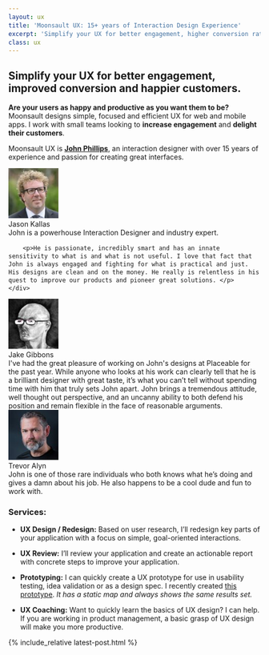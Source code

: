 ```yaml
---
layout: ux
title: 'Moonsault UX: 15+ years of Interaction Design Experience'
excerpt: 'Simplify your UX for better engagement, higher conversion rates, and happier customers.'
class: ux
---
```



## Simplify your UX for better engagement, improved conversion and happier customers.

**Are your users as happy and productive as you want them to be?** Moonsault designs simple, focused and efficient UX for web and mobile apps. I work with small teams looking to **increase engagement** and **delight their customers**.

<p>Moonsault UX is <strong><a href="mailto:ux@moonsault.co">John Phillips</a></strong>, an interaction designer with over 15 years of experience and passion for creating great interfaces. </p>

<div class="recommendation jason">
	<div class="from">
		<img src="/ux/img/jason.jpg">
		<div class="name">Jason Kallas</div>
	</div>
	<div class="text">
		John is a powerhouse Interaction Designer and industry expert. 
		
		<p>He is passionate, incredibly smart and has an innate sensitivity to what is and what is not useful. I love that fact that John is always engaged and fighting for what is practical and just. His designs are clean and on the money. He really is relentless in his quest to improve our products and pioneer great solutions. </p>
	</div>
	
</div>
<div class="recommendation jake">
	<div class="from">
		<img src="/ux/img/jake.jpg">
		<div class="name">Jake Gibbons</div>
	</div>
	<div class="text">
		I've had the great pleasure of working on John's designs at Placeable for the past year. While anyone who looks at his work can clearly tell that he is a brilliant designer with great taste, it’s what you can’t tell without spending time with him that truly sets John apart. John brings a tremendous attitude, well thought out perspective, and an uncanny ability to both defend his position and remain flexible in the face of reasonable arguments.
	</div>
</div>
<div class="recommendation trevor">
	<div class="from">
		<img src="/ux/img/trevor.jpg">
		<div class="name">Trevor Alyn</div>
	</div>
	<div class="text">
		John is one of those rare individuals who both knows what he’s doing and gives a damn about his job. He also happens to be a cool dude and fun to work with.
	</div>
</div>

	
### Services:

* **UX Design / Redesign:** Based on user research, I’ll redesign key parts of your application with a focus on simple, goal-oriented interactions.

* **UX Review:** I’ll review your application and create an actionable report with concrete steps to improve your application.

* **Prototyping:** I can quickly create a UX prototype for use in usability testing, idea validation or as a design spec. I recently created [this prototype](/brewery-app-prototype/). *It has a static map and always shows the same results set.*

* **UX Coaching:** Want to quickly learn the basics of UX design? I can help. If you are working in product management, a basic grasp of UX design will make you more productive. 



<div class="latest-post">
	{% include_relative latest-post.html %}
</div>

	
	





